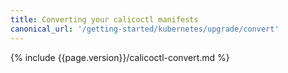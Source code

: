 ```yaml
---
title: Converting your calicoctl manifests
canonical_url: '/getting-started/kubernetes/upgrade/convert'
---
```


{% include {{page.version}}/calicoctl-convert.md %}
